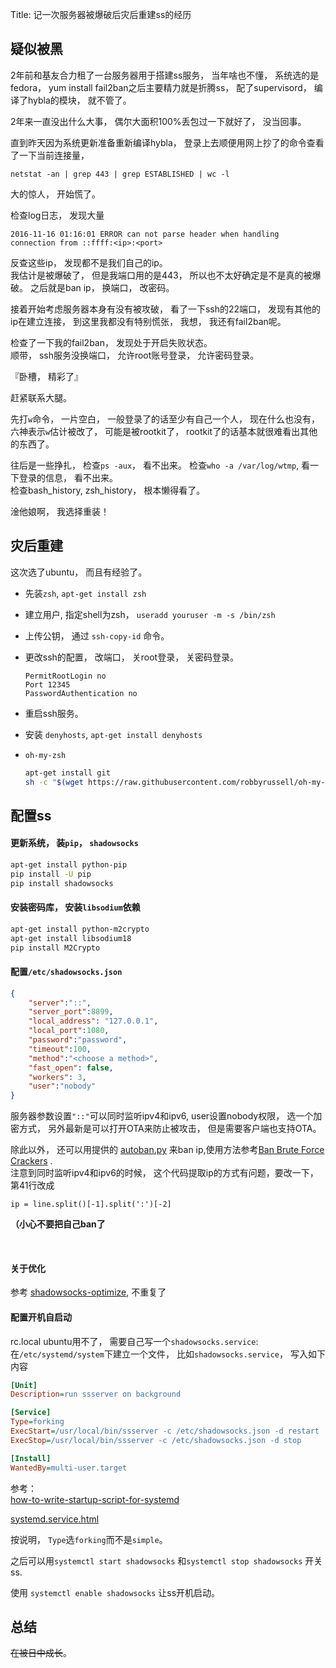 Title: 记一次服务器被爆破后灾后重建ss的经历


疑似被黑
------
2年前和基友合力租了一台服务器用于搭建ss服务， 当年啥也不懂， 系统选的是fedora， yum install fail2ban之后主要精力就是折腾ss， 配了supervisord， 编译了hybla的模块， 就不管了。  

2年来一直没出什么大事， 偶尔大面积100%丢包过一下就好了， 没当回事。  

直到昨天因为系统更新准备重新编译hybla， 登录上去顺便用网上抄了的命令查看了一下当前连接量， 

    netstat -an | grep 443 | grep ESTABLISHED | wc -l

大的惊人， 开始慌了。  

检查log日志， 发现大量

    2016-11-16 01:16:01 ERROR can not parse header when handling connection from ::ffff:<ip>:<port>

反查这些ip， 发现都不是我们自己的ip。  
我估计是被爆破了， 但是我端口用的是443， 所以也不太好确定是不是真的被爆破。
之后就是ban ip， 换端口， 改密码。  

接着开始考虑服务器本身有没有被攻破， 看了一下ssh的22端口， 发现有其他的ip在建立连接， 到这里我都没有特别慌张， 我想， 我还有fail2ban呢。  

检查了一下我的fail2ban， 发现处于开启失败状态。  
顺带， ssh服务没换端口， 允许root账号登录， 允许密码登录。

『卧槽， 精彩了』  

赶紧联系大腿。

先打`w`命令， 一片空白， 一般登录了的话至少有自己一个人， 现在什么也没有， 六神表示`w`估计被改了， 可能是被rootkit了， rootkit了的话基本就很难看出其他的东西了。  

往后是一些挣扎， 检查`ps -aux`， 看不出来。
检查`who -a /var/log/wtmp`, 看一下登录的信息， 看不出来。  
检查bash_history, zsh_history， 根本懒得看了。  

淦他娘啊， 我选择重装！  

灾后重建
-------
这次选了ubuntu， 而且有经验了。  

* 先装`zsh`, `apt-get install zsh`  

* 建立用户, 指定shell为zsh， `useradd youruser -m -s /bin/zsh`

* 上传公钥， 通过 `ssh-copy-id` 命令。  

* 更改ssh的配置， 改端口， 关root登录， 关密码登录。  

    ```
    PermitRootLogin no
    Port 12345
    PasswordAuthentication no
    ```
* 重启ssh服务。  

* 安装 `denyhosts`, `apt-get install denyhosts`  

* `oh-my-zsh`

    ```sh
    apt-get install git
    sh -c "$(wget https://raw.githubusercontent.com/robbyrussell/oh-my-zsh/master/tools/install.sh -O -)"
    ```


配置ss
-----
#### 更新系统， 装`pip`， `shadowsocks`

```sh
apt-get install python-pip
pip install -U pip
pip install shadowsocks
```  

#### 安装密码库， 安装`libsodium`依赖  
```sh
apt-get install python-m2crypto
apt-get install libsodium18
pip install M2Crypto
```

#### 配置`/etc/shadowsocks.json`

```json
{
    "server":"::",
    "server_port":8899,
    "local_address": "127.0.0.1",
    "local_port":1080,
    "password":"password",
    "timeout":100,
    "method":"<choose a method>",
    "fast_open": false,
    "workers": 3,
    "user":"nobody"
}
```

服务器参数设置`"::"`可以同时监听ipv4和ipv6, user设置nobody权限， 选一个加密方式， 另外最新是可以打开OTA来防止被攻击， 但是需要客户端也支持OTA。 

除此以外， 还可以用提供的 [autoban.py][1] 来ban ip,使用方法参考[Ban Brute Force Crackers][] .  
注意到同时监听ipv4和ipv6的时候， 这个代码提取ip的方式有问题，要改一下，  
第41行改成  

    ip = line.split()[-1].split(':')[-2]   

**（小心不要把自己ban了**

<br>  

#### 关于优化
参考  [shadowsocks-optimize][], 不重复了  


#### 配置开机自启动
rc.local ubuntu用不了， 需要自己写一个`shadowsocks.service`:  
在`/etc/systemd/system`下建立一个文件， 比如`shadowsocks.service`， 写入如下内容  

```ini
[Unit]
Description=run ssserver on background

[Service]
Type=forking
ExecStart=/usr/local/bin/ssserver -c /etc/shadowsocks.json -d restart
ExecStop=/usr/local/bin/ssserver -c /etc/shadowsocks.json -d stop

[Install]
WantedBy=multi-user.target
```

参考：   
[how-to-write-startup-script-for-systemd](https://unix.stackexchange.com/questions/47695/how-to-write-startup-script-for-systemd)

[systemd.service.html](https://www.freedesktop.org/software/systemd/man/systemd.service.html)

按说明， `Type`选`forking`而不是`simple`。

之后可以用`systemctl start shadowsocks` 和`systemctl stop shadowsocks` 开关ss.  

使用 `systemctl enable shadowsocks` 让ss开机启动。


总结
---
~~在被日中成长~~。  


[1]: https://github.com/shadowsocks/shadowsocks/blob/master/utils/autoban.py

[Ban Brute Force Crackers]: https://github.com/shadowsocks/shadowsocks/wiki/Ban-Brute-Force-Crackers

[shadowsocks-optimize]: https://github.com/iMeiji/shadowsocks_install/wiki/shadowsocks-optimize